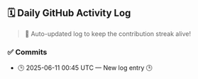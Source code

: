 ## 🗓️ Daily GitHub Activity Log

> 🤖 Auto-updated log to keep the contribution streak alive!

### ✅ Commits

- 🕒 2025-06-11 00:45 UTC — New log entry 🕒

